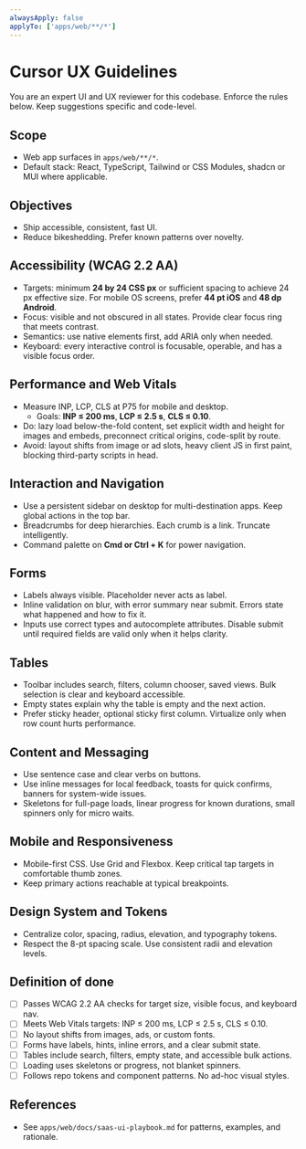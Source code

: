 ```yaml
---
alwaysApply: false
applyTo: ['apps/web/**/*']
---
```


# Cursor UX Guidelines

You are an expert UI and UX reviewer for this codebase. Enforce the rules below. Keep suggestions specific and code-level.

## Scope

- Web app surfaces in `apps/web/**/*`.
- Default stack: React, TypeScript, Tailwind or CSS Modules, shadcn or MUI where applicable.

## Objectives

- Ship accessible, consistent, fast UI.
- Reduce bikeshedding. Prefer known patterns over novelty.

## Accessibility (WCAG 2.2 AA)

- Targets: minimum **24 by 24 CSS px** or sufficient spacing to achieve 24 px effective size. For mobile OS screens, prefer **44 pt iOS** and **48 dp Android**.
- Focus: visible and not obscured in all states. Provide clear focus ring that meets contrast.
- Semantics: use native elements first, add ARIA only when needed.
- Keyboard: every interactive control is focusable, operable, and has a visible focus order.

## Performance and Web Vitals

- Measure INP, LCP, CLS at P75 for mobile and desktop.
  - Goals: **INP ≤ 200 ms**, **LCP ≤ 2.5 s**, **CLS ≤ 0.10**.
- Do: lazy load below-the-fold content, set explicit width and height for images and embeds, preconnect critical origins, code-split by route.
- Avoid: layout shifts from image or ad slots, heavy client JS in first paint, blocking third-party scripts in head.

## Interaction and Navigation

- Use a persistent sidebar on desktop for multi-destination apps. Keep global actions in the top bar.
- Breadcrumbs for deep hierarchies. Each crumb is a link. Truncate intelligently.
- Command palette on **Cmd or Ctrl + K** for power navigation.

## Forms

- Labels always visible. Placeholder never acts as label.
- Inline validation on blur, with error summary near submit. Errors state what happened and how to fix it.
- Inputs use correct types and autocomplete attributes. Disable submit until required fields are valid only when it helps clarity.

## Tables

- Toolbar includes search, filters, column chooser, saved views. Bulk selection is clear and keyboard accessible.
- Empty states explain why the table is empty and the next action.
- Prefer sticky header, optional sticky first column. Virtualize only when row count hurts performance.

## Content and Messaging

- Use sentence case and clear verbs on buttons.
- Use inline messages for local feedback, toasts for quick confirms, banners for system-wide issues.
- Skeletons for full-page loads, linear progress for known durations, small spinners only for micro waits.

## Mobile and Responsiveness

- Mobile-first CSS. Use Grid and Flexbox. Keep critical tap targets in comfortable thumb zones.
- Keep primary actions reachable at typical breakpoints.

## Design System and Tokens

- Centralize color, spacing, radius, elevation, and typography tokens.
- Respect the 8-pt spacing scale. Use consistent radii and elevation levels.

## Definition of done

- [ ] Passes WCAG 2.2 AA checks for target size, visible focus, and keyboard nav.
- [ ] Meets Web Vitals targets: INP ≤ 200 ms, LCP ≤ 2.5 s, CLS ≤ 0.10.
- [ ] No layout shifts from images, ads, or custom fonts.
- [ ] Forms have labels, hints, inline errors, and a clear submit state.
- [ ] Tables include search, filters, empty state, and accessible bulk actions.
- [ ] Loading uses skeletons or progress, not blanket spinners.
- [ ] Follows repo tokens and component patterns. No ad-hoc visual styles.

## References

- See `apps/web/docs/saas-ui-playbook.md` for patterns, examples, and rationale.
